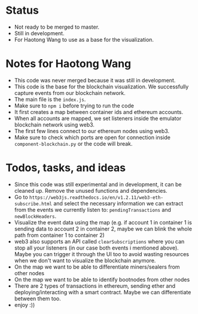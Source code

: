 # Status
- Not ready to be merged to master.
- Still in development.
- For Haotong Wang  to use as a base for the visualization.

# Notes for Haotong Wang
- This code was never merged because it was still in development.
- This code is the base for the blockchain visualization. We successfully capture events from our blockchain network.
- The main file is the `index.js`.
- Make sure to `npm i` before trying to run the code
- It first creates a map between container ids and ethereum accounts.
- When all accounts are mapped, we set listeners inside the emulator blockchain network using web3.
- The first few lines connect to our ethereum nodes using web3.
- Make sure to check which ports are open for connection inside `component-blockchain.py` or the code will break.

# Todos, tasks, and ideas
- Since this code was still experimental and in development, it can be cleaned up. Remove the unused functions and dependencies.
- Go to `https://web3js.readthedocs.io/en/v1.2.11/web3-eth-subscribe.html` and select the necessary information we can extract from the events we currently listen to: `pendingTransactions` and `newBlockHeaders`.
- Visualize the event data using the map (e.g. if account 1 in container 1 is sending data to account 2 in container 2, maybe we can blink the whole path from container 1 to container 2)
- web3 also supports an API called `clearSubscriptions` where you can stop all your listeners (in our case both events i mentioned above). Maybe you can trigger it through the UI too to avoid wasting resources when we don't want to visualize the blockchain anymore.
- On the map we want to be able to differentiate miners/sealers from other nodes
- On the map we want to be able to identify bootnodes from other nodes
- There are 2 types of transactions in ethereum, sending ether and deploying/interacting with a smart contract. Maybe we can differentiate between them too.
- enjoy :))
